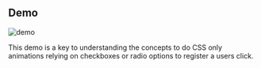 
## Demo

![demo](http://i.imgur.com/fp6KIwK.gif)


This demo is a key to understanding the concepts to do CSS only animations relying on checkboxes or radio options to register a users click. 
